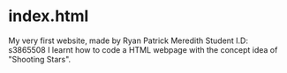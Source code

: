 # index.html
My very first website, made by Ryan Patrick Meredith
Student I.D: s3865508
I learnt how to code a HTML webpage with the concept idea of "Shooting Stars".
